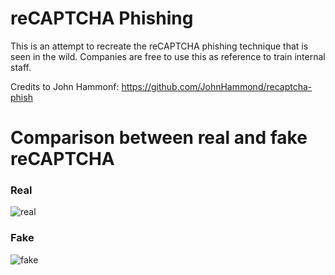 # reCAPTCHA Phishing 
This is an attempt to recreate the reCAPTCHA phishing technique that is seen in the wild. Companies are free to use this as reference to train internal staff.

Credits to John Hammonf: https://github.com/JohnHammond/recaptcha-phish

# Comparison between real and fake reCAPTCHA

### Real 
![real](https://github.com/user-attachments/assets/84ae5a00-5bf1-46e7-9005-750bd3388ec7)

### Fake
![fake](https://github.com/user-attachments/assets/521c659c-528e-4c42-b1bd-bd9787c8535a)
